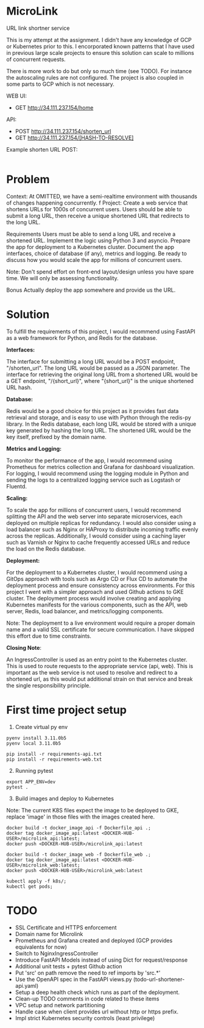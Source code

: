 # MicroLink
URL link shortner service

This is my attempt at the assignment. I didn't have any knowledge of GCP or Kubernetes prior to this. I encorporated known patterns that I have used in previous large scale projects to ensure this solution can scale to millions of concurrent requests. 

There is more work to do but only so much time (see TODO). For instance the autoscaling rules are not configured. The project is also coupled in some parts to GCP which is not necessary. 

WEB UI:
* GET http://34.111.237.154/home

API: 
* POST http://34.111.237.154/shorten_url
* GET http://34.111.237.154/[HASH-TO-RESOLVE]

Example shorten URL POST:
```

```

# Problem
Context: At OMITTED, we have a semi-realtime environment with thousands of changes
happening concurrently.
f
Project: Create a web service that shortens URLs for 1000s of concurrent users. Users
should be able to submit a long URL, then receive a unique shortened URL that
redirects to the long URL.

Requirements
Users must be able to send a long URL and receive a shortened URL.
Implement the logic using Python 3 and asyncio.
Prepare the app for deployment to a Kubernetes cluster.
Document the app interfaces, choice of database (if any), metrics and logging.
Be ready to discuss how you would scale the app for millions of concurrent users.

Note: Don't spend effort on front-end layout/design unless you have spare time. We
will only be assessing functionality.

Bonus
Actually deploy the app somewhere and provide us the URL.

# Solution

To fulfill the requirements of this project, I would recommend using FastAPI as a web framework for Python, and Redis for the database.

**Interfaces:**

The interface for submitting a long URL would be a POST endpoint, "/shorten_url". The long URL would be passed as a JSON parameter.
The interface for retrieving the original long URL from a shortened URL would be a GET endpoint, "/{short_url}", where "{short_url}" is the unique shortened URL hash.

**Database:**

Redis would be a good choice for this project as it provides fast data retrieval and storage, and is easy to use with Python through the redis-py library.
In the Redis database, each long URL would be stored with a unique key generated by hashing the long URL. The shortened URL would be the key itself, prefixed by the domain name.

**Metrics and Logging:**

To monitor the performance of the app, I would recommend using Prometheus for metrics collection and Grafana for dashboard visualization.
For logging, I would recommend using the logging module in Python and sending the logs to a centralized logging service such as Logstash or Fluentd.

**Scaling:**

To scale the app for millions of concurrent users, I would recommend splitting the API and the web server into separate microservices, each deployed on multiple replicas for redundancy.
I would also consider using a load balancer such as Nginx or HAProxy to distribute incoming traffic evenly across the replicas.
Additionally, I would consider using a caching layer such as Varnish or Nginx to cache frequently accessed URLs and reduce the load on the Redis database.

**Deployment:**

For the deployment to a Kubernetes cluster, I would recommend using a GitOps approach with tools such as Argo CD or Flux CD to automate the deployment process and ensure consistency across environments. For this project I went with a simpler approach and used Github actions to GKE cluster. The deployment process would involve creating and applying Kubernetes manifests for the various components, such as the API, web server, Redis, load balancer, and metrics/logging components.

Note: The deployment to a live environment would require a proper domain name and a valid SSL certificate for secure communication. I have skipped this effort due to time constraints.

**Closing Note**:

An IngressController is used as an entry point to the Kubernetes cluster. This  is used to route requests to the appropriate service (api, web). This is important as the web service is not used to resolve and redirect to a shortened url, as this would put additional strain on that service and break the single responsibility principle.

# First time project setup

1. Create virtual py env
```
pyenv install 3.11.0b5
pyenv local 3.11.0b5

pip install -r requirements-api.txt
pip install -r requirements-web.txt
```

2. Running pytest
```
export APP_ENV=dev
pytest .
```

3. Build images and deploy to Kubernetes

Note: The current K8S files expect the image to be deployed to GKE, replace 'image' in those files with the images created here.

```
docker build -t docker_image_api -f Dockerfile_api .;
docker tag docker_image_api:latest <DOCKER-HUB-USER>/microlink_api:latest;
docker push <DOCKER-HUB-USER>/microlink_api:latest

docker build -t docker_image_web -f Dockerfile_web .;
docker tag docker_image_api:latest <DOCKER-HUB-USER>/microlink_web:latest;
docker push <DOCKER-HUB-USER>/microlink_web:latest

kubectl apply -f k8s/;
kubectl get pods;
```

# TODO
* SSL Certificate and HTTPS enforcement
* Domain name for Microlink
* Prometheus and Grafana created and deployed (GCP provides equivalents for now)
* Switch to NginxIngressController
* Introduce FastAPI Models instead of using Dict for request/response
* Additional unit tests + pytest Github action
* Put 'src' on path remove the need to ref imports by 'src.*'
* Use the OpenAPI spec in the FastAPI views.py (todo-url-shortener-api.yaml)
* Setup a deep health check which runs as part of the deployment.
* Clean-up TODO comments in code related to these items
* VPC setup and network partitioning
* Handle case when client provides url without http or https prefix.
* Impl strict Kubernetes security controls (least privilege)